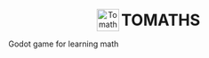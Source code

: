 <p align="center">
  <img src="./Sprites/Tomate-removebg-preview.png" alt="Tomaths Logo" width="40" style="display: inline-block; vertical-align: middle;">
  <span style="font-size: 2em; vertical-align: middle;"><strong> TOMATHS</strong></span>
</p>
Godot game for learning math


